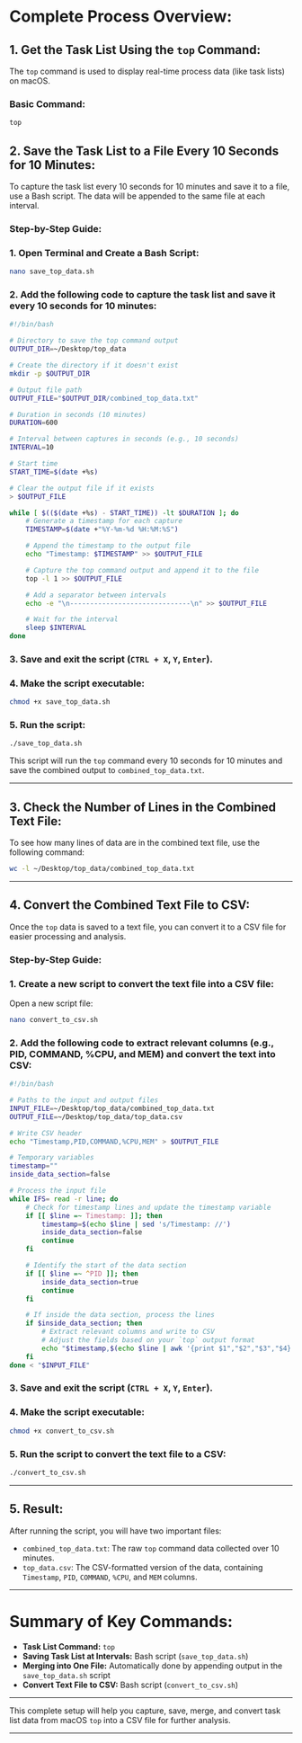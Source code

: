 

# Complete Process Overview: 

## 1. Get the Task List Using the `top` Command:
The `top` command is used to display real-time process data (like task lists) on macOS.

### Basic Command:

```bash
top
```

## 2. Save the Task List to a File Every 10 Seconds for 10 Minutes:
To capture the task list every 10 seconds for 10 minutes and save it to a file, use a Bash script. The data will be appended to the same file at each interval.

### Step-by-Step Guide:

### 1. Open Terminal and Create a Bash Script:
```bash
nano save_top_data.sh
```

### 2. Add the following code to capture the task list and save it every 10 seconds for 10 minutes:

```bash
#!/bin/bash

# Directory to save the top command output
OUTPUT_DIR=~/Desktop/top_data

# Create the directory if it doesn't exist
mkdir -p $OUTPUT_DIR

# Output file path
OUTPUT_FILE="$OUTPUT_DIR/combined_top_data.txt"

# Duration in seconds (10 minutes)
DURATION=600

# Interval between captures in seconds (e.g., 10 seconds)
INTERVAL=10

# Start time
START_TIME=$(date +%s)

# Clear the output file if it exists
> $OUTPUT_FILE

while [ $(($(date +%s) - START_TIME)) -lt $DURATION ]; do
    # Generate a timestamp for each capture
    TIMESTAMP=$(date +"%Y-%m-%d %H:%M:%S")

    # Append the timestamp to the output file
    echo "Timestamp: $TIMESTAMP" >> $OUTPUT_FILE

    # Capture the top command output and append it to the file
    top -l 1 >> $OUTPUT_FILE

    # Add a separator between intervals
    echo -e "\n------------------------------\n" >> $OUTPUT_FILE

    # Wait for the interval
    sleep $INTERVAL
done
```

### 3. Save and exit the script (`CTRL + X`, `Y`, `Enter`).

### 4. Make the script executable:
```bash
chmod +x save_top_data.sh
```

### 5. Run the script:
```bash
./save_top_data.sh
```

This script will run the `top` command every 10 seconds for 10 minutes and save the combined output to `combined_top_data.txt`.

---

## 3. Check the Number of Lines in the Combined Text File:
To see how many lines of data are in the combined text file, use the following command:

```bash
wc -l ~/Desktop/top_data/combined_top_data.txt
```

---

## 4. Convert the Combined Text File to CSV:
Once the `top` data is saved to a text file, you can convert it to a CSV file for easier processing and analysis.

### Step-by-Step Guide:

### 1. Create a new script to convert the text file into a CSV file:

Open a new script file:

```bash
nano convert_to_csv.sh
```

### 2. Add the following code to extract relevant columns (e.g., PID, COMMAND, %CPU, and MEM) and convert the text into CSV:

```bash
#!/bin/bash

# Paths to the input and output files
INPUT_FILE=~/Desktop/top_data/combined_top_data.txt
OUTPUT_FILE=~/Desktop/top_data/top_data.csv

# Write CSV header
echo "Timestamp,PID,COMMAND,%CPU,MEM" > $OUTPUT_FILE

# Temporary variables
timestamp=""
inside_data_section=false

# Process the input file
while IFS= read -r line; do
    # Check for timestamp lines and update the timestamp variable
    if [[ $line =~ Timestamp: ]]; then
        timestamp=$(echo $line | sed 's/Timestamp: //')
        inside_data_section=false
        continue
    fi

    # Identify the start of the data section
    if [[ $line =~ ^PID ]]; then
        inside_data_section=true
        continue
    fi

    # If inside the data section, process the lines
    if $inside_data_section; then
        # Extract relevant columns and write to CSV
        # Adjust the fields based on your `top` output format
        echo "$timestamp,$(echo $line | awk '{print $1","$2","$3","$4}')" >> $OUTPUT_FILE
    fi
done < "$INPUT_FILE"
```

### 3. Save and exit the script (`CTRL + X`, `Y`, `Enter`).

### 4. Make the script executable:
```bash
chmod +x convert_to_csv.sh
```

### 5. Run the script to convert the text file to a CSV:
```bash
./convert_to_csv.sh
```

---

## 5. Result:
After running the script, you will have two important files:

- `combined_top_data.txt`: The raw `top` command data collected over 10 minutes.
- `top_data.csv`: The CSV-formatted version of the data, containing `Timestamp`, `PID`, `COMMAND`, `%CPU`, and `MEM` columns.

---

# Summary of Key Commands:

- **Task List Command:** `top`
- **Saving Task List at Intervals:** Bash script (`save_top_data.sh`)
- **Merging into One File:** Automatically done by appending output in the `save_top_data.sh` script
- **Convert Text File to CSV:** Bash script (`convert_to_csv.sh`)

---

This complete setup will help you capture, save, merge, and convert task list data from macOS `top` into a CSV file for further analysis.

---
